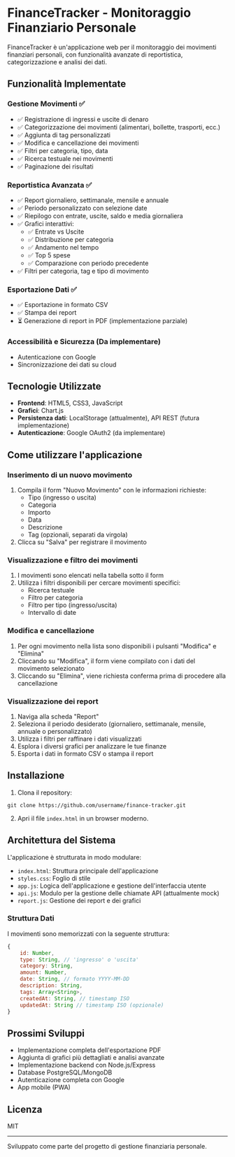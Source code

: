 # FinanceTracker - Monitoraggio Finanziario Personale

FinanceTracker è un'applicazione web per il monitoraggio dei movimenti finanziari personali, con funzionalità avanzate di reportistica, categorizzazione e analisi dei dati.

## Funzionalità Implementate

### Gestione Movimenti ✅
- ✅ Registrazione di ingressi e uscite di denaro
- ✅ Categorizzazione dei movimenti (alimentari, bollette, trasporti, ecc.)
- ✅ Aggiunta di tag personalizzati
- ✅ Modifica e cancellazione dei movimenti
- ✅ Filtri per categoria, tipo, data
- ✅ Ricerca testuale nei movimenti
- ✅ Paginazione dei risultati

### Reportistica Avanzata ✅
- ✅ Report giornaliero, settimanale, mensile e annuale
- ✅ Periodo personalizzato con selezione date
- ✅ Riepilogo con entrate, uscite, saldo e media giornaliera
- ✅ Grafici interattivi:
  - ✅ Entrate vs Uscite
  - ✅ Distribuzione per categoria
  - ✅ Andamento nel tempo
  - ✅ Top 5 spese
  - ✅ Comparazione con periodo precedente
- ✅ Filtri per categoria, tag e tipo di movimento

### Esportazione Dati ✅
- ✅ Esportazione in formato CSV
- ✅ Stampa dei report
- ⏳ Generazione di report in PDF (implementazione parziale)

### Accessibilità e Sicurezza (Da implementare)
- Autenticazione con Google
- Sincronizzazione dei dati su cloud

## Tecnologie Utilizzate

- **Frontend**: HTML5, CSS3, JavaScript
- **Grafici**: Chart.js
- **Persistenza dati**: LocalStorage (attualmente), API REST (futura implementazione)
- **Autenticazione**: Google OAuth2 (da implementare)

## Come utilizzare l'applicazione

### Inserimento di un nuovo movimento
1. Compila il form "Nuovo Movimento" con le informazioni richieste:
   - Tipo (ingresso o uscita)
   - Categoria
   - Importo
   - Data
   - Descrizione
   - Tag (opzionali, separati da virgola)
2. Clicca su "Salva" per registrare il movimento

### Visualizzazione e filtro dei movimenti
1. I movimenti sono elencati nella tabella sotto il form
2. Utilizza i filtri disponibili per cercare movimenti specifici:
   - Ricerca testuale
   - Filtro per categoria
   - Filtro per tipo (ingresso/uscita)
   - Intervallo di date

### Modifica e cancellazione
1. Per ogni movimento nella lista sono disponibili i pulsanti "Modifica" e "Elimina"
2. Cliccando su "Modifica", il form viene compilato con i dati del movimento selezionato
3. Cliccando su "Elimina", viene richiesta conferma prima di procedere alla cancellazione

### Visualizzazione dei report
1. Naviga alla scheda "Report"
2. Seleziona il periodo desiderato (giornaliero, settimanale, mensile, annuale o personalizzato)
3. Utilizza i filtri per raffinare i dati visualizzati
4. Esplora i diversi grafici per analizzare le tue finanze
5. Esporta i dati in formato CSV o stampa il report

## Installazione

1. Clona il repository:
```
git clone https://github.com/username/finance-tracker.git
```

2. Apri il file `index.html` in un browser moderno.

## Architettura del Sistema

L'applicazione è strutturata in modo modulare:

- `index.html`: Struttura principale dell'applicazione
- `styles.css`: Foglio di stile
- `app.js`: Logica dell'applicazione e gestione dell'interfaccia utente
- `api.js`: Modulo per la gestione delle chiamate API (attualmente mock)
- `report.js`: Gestione dei report e dei grafici

### Struttura Dati

I movimenti sono memorizzati con la seguente struttura:

```javascript
{
    id: Number,
    type: String, // 'ingresso' o 'uscita'
    category: String,
    amount: Number,
    date: String, // formato YYYY-MM-DD
    description: String,
    tags: Array<String>,
    createdAt: String, // timestamp ISO
    updatedAt: String // timestamp ISO (opzionale)
}
```

## Prossimi Sviluppi

- Implementazione completa dell'esportazione PDF
- Aggiunta di grafici più dettagliati e analisi avanzate
- Implementazione backend con Node.js/Express
- Database PostgreSQL/MongoDB
- Autenticazione completa con Google
- App mobile (PWA)

## Licenza

MIT

---

Sviluppato come parte del progetto di gestione finanziaria personale. 
